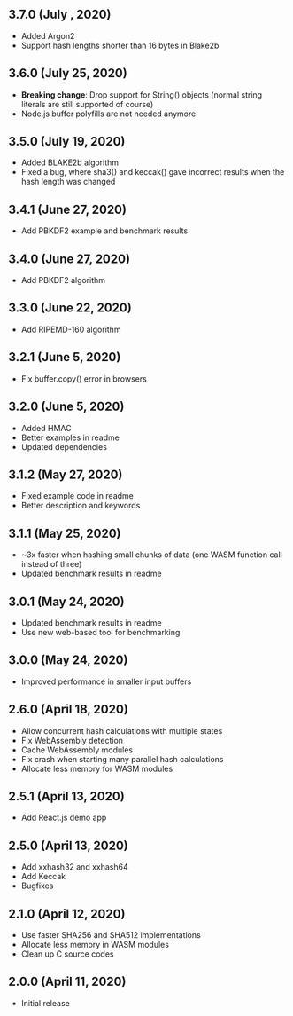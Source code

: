 ## 3.7.0 (July , 2020)

* Added Argon2
* Support hash lengths shorter than 16 bytes in Blake2b

## 3.6.0 (July 25, 2020)

* **Breaking change**: Drop support for String() objects (normal string literals are still supported of course)
* Node.js buffer polyfills are not needed anymore

## 3.5.0 (July 19, 2020)

* Added BLAKE2b algorithm
* Fixed a bug, where sha3() and keccak() gave incorrect results when the hash length was changed

## 3.4.1 (June 27, 2020)

* Add PBKDF2 example and benchmark results

## 3.4.0 (June 27, 2020)

* Add PBKDF2 algorithm

## 3.3.0 (June 22, 2020)

* Add RIPEMD-160 algorithm

## 3.2.1 (June 5, 2020)

* Fix buffer.copy() error in browsers

## 3.2.0 (June 5, 2020)

* Added HMAC
* Better examples in readme
* Updated dependencies

## 3.1.2 (May 27, 2020)

* Fixed example code in readme
* Better description and keywords

## 3.1.1 (May 25, 2020)

* ~3x faster when hashing small chunks of data (one WASM function call instead of three)
* Updated benchmark results in readme

## 3.0.1 (May 24, 2020)

* Updated benchmark results in readme
* Use new web-based tool for benchmarking

## 3.0.0 (May 24, 2020)

* Improved performance in smaller input buffers

## 2.6.0 (April 18, 2020)

* Allow concurrent hash calculations with multiple states
* Fix WebAssembly detection
* Cache WebAssembly modules
* Fix crash when starting many parallel hash calculations
* Allocate less memory for WASM modules

## 2.5.1 (April 13, 2020)

* Add React.js demo app

## 2.5.0 (April 13, 2020)

* Add xxhash32 and xxhash64
* Add Keccak
* Bugfixes

## 2.1.0 (April 12, 2020)

* Use faster SHA256 and SHA512 implementations
* Allocate less memory in WASM modules
* Clean up C source codes

## 2.0.0 (April 11, 2020)

* Initial release
